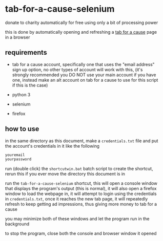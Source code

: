 # tab-for-a-cause-selenium

donate to charity automatically for free using only a bit of processing power

this is done by automatically opening and refreshing a [tab for a cause](https://tab.gladly.io/) page in a browser

## requirements

- tab for a cause account, specifically one that uses the "email address" sign up option, no other types of account will work with this, (it's strongly recommended you DO NOT use your main account if you have one, instead make an alt account on tab for a cause to use for this script if this is the case)

- python 3

- selenium

- firefox

## how to use

in the same directory as this document, make a `credentials.txt` file and put the account's credentials in it like the following

```txt
youremail
yourpassword
```

run (double click) the `shortcutwin.bat` batch script to create the shortcut, rerun this if you ever move the directory this document is in

run the `tab-for-a-cause-selenium` shortcut, this will open a console window that displays the program's output (this is normal), it will also open a firefox window to load the webpage in, it will attempt to login using the credentials in `credentials.txt`, once it reaches the new tab page, it will repeatedly refresh to keep getting ad impressions, thus giving more money to tab for a cause

you may minimize both of these windows and let the program run in the background

to stop the program, close both the console and browser window it opened
